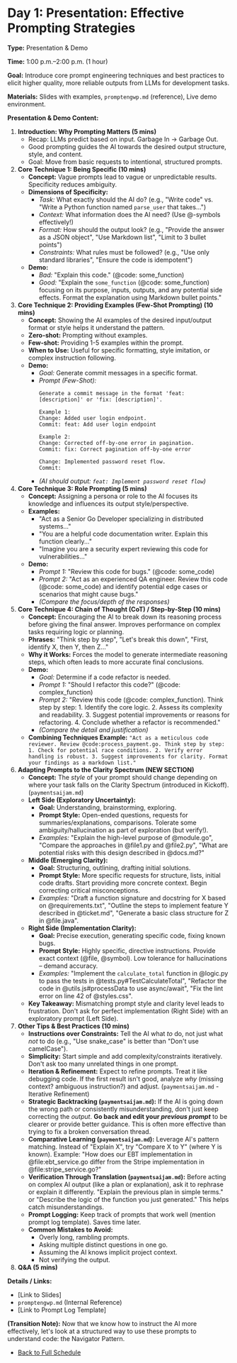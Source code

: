 # Day 1: Presentation: Effective Prompting Strategies

**Type:** Presentation & Demo

**Time:** 1:00 p.m.–2:00 p.m. (1 hour)

**Goal:** Introduce core prompt engineering techniques and best practices to elicit higher quality, more reliable outputs from LLMs for development tasks.

**Materials:** Slides with examples, `promptengwp.md` (reference), Live demo environment.

**Presentation & Demo Content:**

1.  **Introduction: Why Prompting Matters (5 mins)**
    *   Recap: LLMs predict based on input. Garbage In -> Garbage Out.
    *   Good prompting guides the AI towards the desired output structure, style, and content.
    *   Goal: Move from basic requests to intentional, structured prompts.
2.  **Core Technique 1: Being Specific (10 mins)**
    *   **Concept:** Vague prompts lead to vague or unpredictable results. Specificity reduces ambiguity.
    *   **Dimensions of Specificity:**
        *   *Task:* What exactly should the AI do? (e.g., "Write code" vs. "Write a Python function named `parse_user` that takes...")
        *   *Context:* What information does the AI need? (Use @-symbols effectively!)
        *   *Format:* How should the output look? (e.g., "Provide the answer as a JSON object", "Use Markdown list", "Limit to 3 bullet points")
        *   *Constraints:* What rules must be followed? (e.g., "Use only standard libraries", "Ensure the code is idempotent")
    *   **Demo:**
        *   *Bad:* "Explain this code." (@code: some_function)
        *   *Good:* "Explain the `some_function` (@code: some_function) focusing on its purpose, inputs, outputs, and any potential side effects. Format the explanation using Markdown bullet points."
3.  **Core Technique 2: Providing Examples (Few-Shot Prompting) (10 mins)**
    *   **Concept:** Showing the AI examples of the desired input/output format or style helps it understand the pattern.
    *   **Zero-shot:** Prompting without examples.
    *   **Few-shot:** Providing 1-5 examples within the prompt.
    *   **When to Use:** Useful for specific formatting, style imitation, or complex instruction following.
    *   **Demo:**
        *   *Goal:* Generate commit messages in a specific format.
        *   *Prompt (Few-Shot):*
            ```
            Generate a commit message in the format 'feat: [description]' or 'fix: [description]'.

            Example 1:
            Change: Added user login endpoint.
            Commit: feat: Add user login endpoint

            Example 2:
            Change: Corrected off-by-one error in pagination.
            Commit: fix: Correct pagination off-by-one error

            Change: Implemented password reset flow.
            Commit:
            ```
        *   *(AI should output: `feat: Implement password reset flow`)*
4.  **Core Technique 3: Role Prompting (5 mins)**
    *   **Concept:** Assigning a persona or role to the AI focuses its knowledge and influences its output style/perspective.
    *   **Examples:**
        *   "Act as a Senior Go Developer specializing in distributed systems..."
        *   "You are a helpful code documentation writer. Explain this function clearly..."
        *   "Imagine you are a security expert reviewing this code for vulnerabilities..."
    *   **Demo:**
        *   *Prompt 1:* "Review this code for bugs." (@code: some_code)
        *   *Prompt 2:* "Act as an experienced QA engineer. Review this code (@code: some_code) and identify potential edge cases or scenarios that might cause bugs."
        *   *(Compare the focus/depth of the responses)*
5.  **Core Technique 4: Chain of Thought (CoT) / Step-by-Step (10 mins)**
    *   **Concept:** Encouraging the AI to break down its reasoning process before giving the final answer. Improves performance on complex tasks requiring logic or planning.
    *   **Phrases:** "Think step by step", "Let's break this down", "First, identify X, then Y, then Z..."
    *   **Why it Works:** Forces the model to generate intermediate reasoning steps, which often leads to more accurate final conclusions.
    *   **Demo:**
        *   *Goal:* Determine if a code refactor is needed.
        *   *Prompt 1:* "Should I refactor this code?" (@code: complex_function)
        *   *Prompt 2:* "Review this code (@code: complex_function). Think step by step: 1. Identify the core logic. 2. Assess its complexity and readability. 3. Suggest potential improvements or reasons for refactoring. 4. Conclude whether a refactor is recommended."
        *   *(Compare the detail and justification)*
    *   **Combining Techniques Example:** `"Act as a meticulous code reviewer. Review @code:process_payment.go. Think step by step: 1. Check for potential race conditions. 2. Verify error handling is robust. 3. Suggest improvements for clarity. Format your findings as a markdown list."`
6.  **Adapting Prompts to the Clarity Spectrum (NEW SECTION)**
    *   **Concept:** The *style* of your prompt should change depending on where your task falls on the Clarity Spectrum (introduced in Kickoff). (`paymentsaijam.md`)
    *   **Left Side (Exploratory Uncertainty):**
        *   **Goal:** Understanding, brainstorming, exploring.
        *   **Prompt Style:** Open-ended questions, requests for summaries/explanations, comparisons. Tolerate some ambiguity/hallucination as part of exploration (but verify!).
        *   *Examples:* "Explain the high-level purpose of @module.go", "Compare the approaches in @file1.py and @file2.py", "What are potential risks with this design described in @docs.md?"
    *   **Middle (Emerging Clarity):**
        *   **Goal:** Structuring, outlining, drafting initial solutions.
        *   **Prompt Style:** More specific requests for structure, lists, initial code drafts. Start providing more concrete context. Begin correcting critical misconceptions.
        *   *Examples:* "Draft a function signature and docstring for X based on @requirements.txt", "Outline the steps to implement feature Y described in @ticket.md", "Generate a basic class structure for Z in @file.java".
    *   **Right Side (Implementation Clarity):**
        *   **Goal:** Precise execution, generating specific code, fixing known bugs.
        *   **Prompt Style:** Highly specific, directive instructions. Provide exact context (@file, @symbol). Low tolerance for hallucinations – demand accuracy.
        *   *Examples:* "Implement the `calculate_total` function in @logic.py to pass the tests in @tests.py#TestCalculateTotal", "Refactor the code in @utils.js#processData to use async/await", "Fix the lint error on line 42 of @styles.css".
    *   **Key Takeaway:** Mismatching prompt style and clarity level leads to frustration. Don't ask for perfect implementation (Right Side) with an exploratory prompt (Left Side).
7.  **Other Tips & Best Practices (10 mins)**
    *   **Instructions over Constraints:** Tell the AI what *to* do, not just what *not* to do (e.g., "Use snake_case" is better than "Don't use camelCase").
    *   **Simplicity:** Start simple and add complexity/constraints iteratively. Don't ask too many unrelated things in one prompt.
    *   **Iteration & Refinement:** Expect to refine prompts. Treat it like debugging code. If the first result isn't good, analyze *why* (missing context? ambiguous instruction?) and adjust. (`paymentsaijam.md` - Iterative Refinement)
    *   **Strategic Backtracking (`paymentsaijam.md`):** If the AI is going down the wrong path or consistently misunderstanding, don't just keep correcting the *output*. **Go back and edit your *previous prompt*** to be clearer or provide better guidance. This is often more effective than trying to fix a broken conversation thread.
    *   **Comparative Learning (`paymentsaijam.md`):** Leverage AI's pattern matching. Instead of "Explain X", try "Compare X to Y" (where Y is known). Example: "How does our EBT implementation in @file:ebt_service.go differ from the Stripe implementation in @file:stripe_service.go?"
    *   **Verification Through Translation (`paymentsaijam.md`):** Before acting on complex AI output (like a plan or explanation), ask it to rephrase or explain it differently. "Explain the previous plan in simple terms." or "Describe the logic of the function you just generated." This helps catch misunderstandings.
    *   **Prompt Logging:** Keep track of prompts that work well (mention prompt log template). Saves time later.
    *   **Common Mistakes to Avoid:**
        *   Overly long, rambling prompts.
        *   Asking multiple distinct questions in one go.
        *   Assuming the AI knows implicit project context.
        *   Not verifying the output.
8.  **Q&A (5 mins)**

**Details / Links:**

*   [Link to Slides]
*   `promptengwp.md` (Internal Reference)
*   [Link to Prompt Log Template]

**(Transition Note):** Now that we know how to instruct the AI more effectively, let's look at a structured way to use these prompts to understand code: the Navigator Pattern.
*   [Back to Full Schedule](../schedule.md) 
